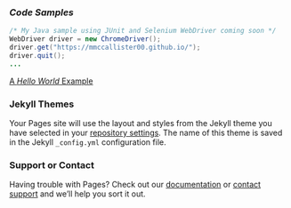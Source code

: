### _*Code Samples*_

```Java
/* My Java sample using JUnit and Selenium WebDriver coming soon */
WebDriver driver = new ChromeDriver();
driver.get("https://mmccallister00.github.io/");
driver.quit();
...
```

[A _Hello World_ Example](https://github.com/mmccallister00/hello-world)



### Jekyll Themes

Your Pages site will use the layout and styles from the Jekyll theme you have selected in your [repository settings](https://github.com/mmccallister00/mmccallister00.github.io/settings). The name of this theme is saved in the Jekyll `_config.yml` configuration file.

### Support or Contact

Having trouble with Pages? Check out our [documentation](https://help.github.com/categories/github-pages-basics/) or [contact support](https://github.com/contact) and we’ll help you sort it out.
